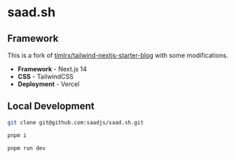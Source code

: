 # saad.sh

## Framework

This is a fork of [timlrx/tailwind-nextjs-starter-blog](https://github.com/timlrx/tailwind-nextjs-starter-blog) with some modifications.

- **Framework** - Next.js 14
- **CSS** - TailwindCSS
- **Deployment** - Vercel

## Local Development

```sh
git clone git@github.com:saadjs/saad.sh.git
```

```sh
pnpm i
```

```sh
pnpm run dev
```
